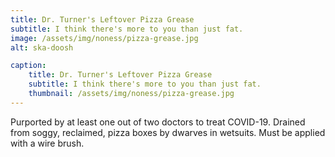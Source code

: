 ```yaml
---
title: Dr. Turner's Leftover Pizza Grease
subtitle: I think there's more to you than just fat.
image: /assets/img/noness/pizza-grease.jpg
alt: ska-doosh

caption:
    title: Dr. Turner's Leftover Pizza Grease
    subtitle: I think there's more to you than just fat.
    thumbnail: /assets/img/noness/pizza-grease.jpg
---
```


Purported by at least one out of two doctors to treat COVID-19.  Drained from soggy, reclaimed, pizza boxes by dwarves in wetsuits.  Must be applied with a wire brush.
